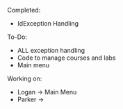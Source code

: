 Completed:
- IdException Handling

To-Do:
- ALL exception handling
- Code to manage courses and labs
- Main menu

Working on:
- Logan -> Main Menu
- Parker -> 
